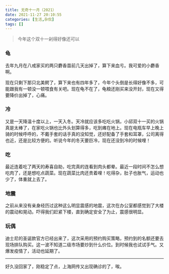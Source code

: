 ```yaml
---
title: 无奇十一月（2021）
date: 2021-11-27 20:10:55
categories: [生活,杂侃]
tags: []
---
```


> 今年这个双十一剁得好像还可以

### 龟

去年九月在八戒家买的两只麝香苗前几天出掉了，算下来血亏。我可爱的小麝香啊。

现在只剩下那只北美鳄了，算下来也有四年多了，今年个头倒是长得好像不多，可能跟我有一顿没一顿喂食有关吧。现在龟不在了，龟粮还刚买来没开封，现在又得要降价出掉了，心痛。



### 冷

又是一天降温十度以上，一天入冬。天冷就应该多吃吃火锅，小邱双十一买的火锅真是太棒了，在家吃火锅也比外头划算得多，吃到瘫在地上。现在电瓶车早上晚上骑的时候呼呼的，不戴手套的话手真的没知觉，还好配备了手套和耳罩，公司离得也近，还是比较方便的。听说今年的冬天要巨冷，现在还没到冷的时候哩！



### 吃

最近连着吃了两天的寿喜自助，吃完真的连看到肉头都晕。最近一段时间不怎么想吃肉了，还是想吃点蔬菜。现在蔬菜比肉还贵着哩！吃得杂，肚子也胀气，运动也少了，体重就上去了。



### 地震

之前从来没有亲身经历过这种这么明显震感的地震，这次在办公室都感觉到了大楼的震动和晃动。吓得我们赶紧下楼，直到确定安全了为止，震感很明显。



### 玩偶

迪士尼的圣诞款官方已经出来了，这次采用的预约购买策略，预约到的名额还要去现场排队购买。这一波不知道二级市场要炒到什么价位。到时候我也试试手气。又爆发疫情了，活动也延期了。

---



好久没回家了，刚稳定了点，上海网传又出现确诊的了，唉。

